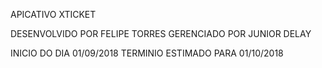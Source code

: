 APICATIVO XTICKET

DESENVOLVIDO POR FELIPE TORRES
GERENCIADO POR JUNIOR DELAY

INICIO DO DIA 01/09/2018
TERMINIO ESTIMADO PARA 01/10/2018
